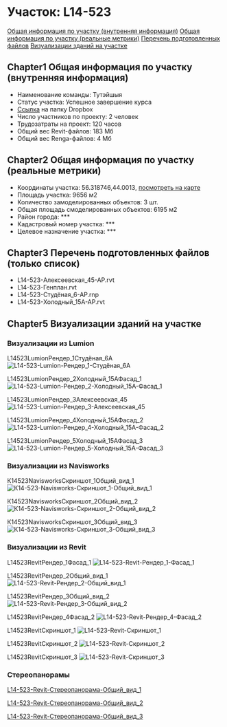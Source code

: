# Участок: L14-523

[Общая информация по участку (внутренняя информация)](#Chapter1)
[Общая информация по участку (реальные метрики)](#Chapter2)
[Перечень подготовленных файлов](#Chapter3)
[Визуализации зданий на участке](#Chapter5)

## <a id="test">Chapter1</a> Общая информация по участку (внутренняя информация)
+ Наименование команды: Тутэйшыя
+ Статус участка: Успешное завершение курса
+ [Ссылка](https://www.dropbox.com/sh/wvvgv1nw1iqred9/AABP3DR3JK5AFCvSeVTyaQWpa/L14_523?dl=0) на папку Dropbox
+ Число участников по проекту: 2 человек
+ Трудозатраты на проект: 120 часов
+ Общий вес Revit-файлов: 183 Мб
+ Общий вес Renga-файлов: 4 Мб
## <a id="test">Chapter2</a> Общая информация по участку (реальные метрики)
+ Координаты участка: 56.318746,44.0013, [посмотреть на карте](yandex.ru/maps/47/nizhny-novgorod/?ll=56.318746%2C44.0013&z=19)
+ Площадь участка: 9656 м2
+ Количество замоделированных объектов: 3 шт.
+ Общая площадь смоделированных объектов: 6195 м2
+ Район города: *** 
+ Кадастровый номер участка: *** 
+ Целевое назначение участка: *** 
## <a id="test">Chapter3</a> Перечень подготовленных файлов (только список)
+ L14-523-Алексеевская_45-АР.rvt
+ L14-523-Генплан.rvt
+ L14-523-Студёная_6-АР.rnp
+ L14-523-Холодный_15А-АР.rvt
## <a id="test">Chapter5</a> Визуализации зданий на участке
### Визуализации из Lumion
L14523LumionРендер_1Студёная_6А
![L14-523-Lumion-Рендер_1-Студёная_6А](/Images/L14_523/L14-523-Lumion-Рендер_1-Студёная_6А_Compressed.jpg)

L14523LumionРендер_2Холодный_15АФасад_1
![L14-523-Lumion-Рендер_2-Холодный_15А-Фасад_1](/Images/L14_523/L14-523-Lumion-Рендер_2-Холодный_15А-Фасад_1_Compressed.jpg)

L14523LumionРендер_3Алексеевская_45
![L14-523-Lumion-Рендер_3-Алексеевская_45](/Images/L14_523/L14-523-Lumion-Рендер_3-Алексеевская_45_Compressed.jpg)

L14523LumionРендер_4Холодный_15АФасад_2
![L14-523-Lumion-Рендер_4-Холодный_15А-Фасад_2](/Images/L14_523/L14-523-Lumion-Рендер_4-Холодный_15А-Фасад_2_Compressed.jpg)

L14523LumionРендер_5Холодный_15АФасад_3
![L14-523-Lumion-Рендер_5-Холодный_15А-Фасад_3](/Images/L14_523/L14-523-Lumion-Рендер_5-Холодный_15А-Фасад_3_Compressed.jpg)

### Визуализации из Navisworks
К14523NavisworksСкриншот_1Общий_вид_1
![К14-523-Navisworks-Скриншот_1-Общий_вид_1](/Images/L14_523/К14-523-Navisworks-Скриншот_1-Общий_вид_1_Compressed.jpg)

К14523NavisworksСкриншот_2Общий_вид_2
![К14-523-Navisworks-Скриншот_2-Общий_вид_2](/Images/L14_523/К14-523-Navisworks-Скриншот_2-Общий_вид_2_Compressed.jpg)

К14523NavisworksСкриншот_3Общий_вид_3
![К14-523-Navisworks-Скриншот_3-Общий_вид_3](/Images/L14_523/К14-523-Navisworks-Скриншот_3-Общий_вид_3_Compressed.jpg)

### Визуализации из Revit
L14523RevitРендер_1Фасад_1
![L14-523-Revit-Рендер_1-Фасад_1](/Images/L14_523/L14-523-Revit-Рендер_1-Фасад_1_Compressed.jpg)

L14523RevitРендер_2Общий_вид_1
![L14-523-Revit-Рендер_2-Общий_вид_1](/Images/L14_523/L14-523-Revit-Рендер_2-Общий_вид_1_Compressed.jpg)

L14523RevitРендер_3Общий_вид_2
![L14-523-Revit-Рендер_3-Общий_вид_2](/Images/L14_523/L14-523-Revit-Рендер_3-Общий_вид_2_Compressed.jpg)

L14523RevitРендер_4Фасад_2
![L14-523-Revit-Рендер_4-Фасад_2](/Images/L14_523/L14-523-Revit-Рендер_4-Фасад_2_Compressed.jpg)

L14523RevitСкриншот_1
![L14-523-Revit-Скриншот_1](/Images/L14_523/L14-523-Revit-Скриншот_1_Compressed.jpg)

L14523RevitСкриншот_2
![L14-523-Revit-Скриншот_2](/Images/L14_523/L14-523-Revit-Скриншот_2_Compressed.jpg)

L14523RevitСкриншот_3
![L14-523-Revit-Скриншот_3](/Images/L14_523/L14-523-Revit-Скриншот_3_Compressed.jpg)

### Стереопанорамы
[L14-523-Revit-Стереопанорама-Общий_вид_1](https://pano.autodesk.com/pano.html?url=jpgs/dfbd7a1b-a3ac-425b-b312-fad1ae7fd129&version=2)

[L14-523-Revit-Стереопанорама-Общий_вид_2](https://pano.autodesk.com/pano.html?url=jpgs/84d0f86e-cde3-45f9-8432-10c9c89d862b&version=2)

[L14-523-Revit-Стереопанорама-Общий_вид_3](https://pano.autodesk.com/pano.html?url=jpgs/ab3820e4-3afd-4038-8271-f861cf3a55ee&version=2)

